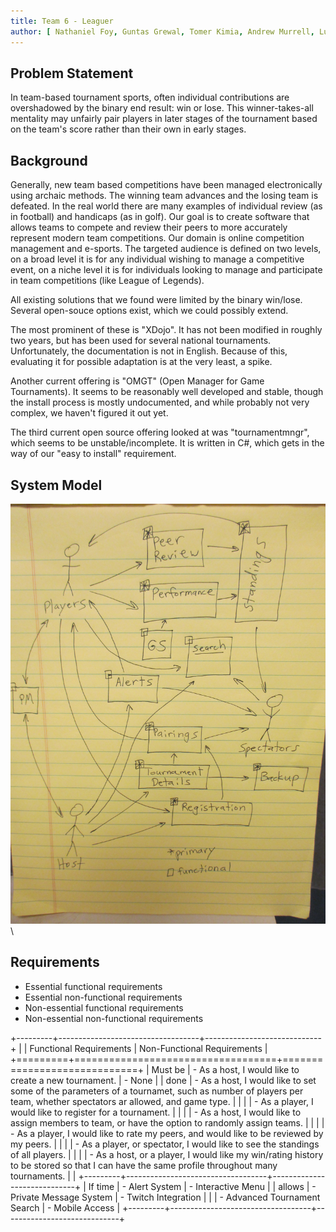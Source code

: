 ```yaml
---
title: Team 6 - Leaguer
author: [ Nathaniel Foy, Guntas Grewal, Tomer Kimia, Andrew Murrell, Luke Shumaker, Davis Webb ]
---
```


Problem Statement
-----------------

In team-based tournament sports, often individual contributions are
overshadowed by the binary end result: win or lose.  This
winner-takes-all mentality may unfairly pair players in later stages
of the tournament based on the team's score rather than their own in
early stages.


Background
----------

Generally, new team based competitions have been managed
electronically using archaic methods.  The winning team advances and
the losing team is defeated.  In the real world there are many
examples of individual review (as in football) and handicaps (as in
golf).  Our goal is to create software that allows teams to compete
and review their peers to more accurately represent modern team
competitions.  Our domain is online competition management and
e-sports.  The targeted audience is defined on two levels, on a broad
level it is for any individual wishing to manage a competitive event,
on a niche level it is for individuals looking to manage and
participate in team competitions (like League of Legends).

All existing solutions that we found were limited by the binary
win/lose.  Several open-souce options exist, which we could possibly
extend.

The most prominent of these is "XDojo". It has not been modified in
roughly two years, but has been used for several national
tournaments.  Unfortunately, the documentation is not in English.
Because of this, evaluating it for possible adaptation is at the very
least, a spike.

Another current offering is "OMGT" (Open Manager for Game
Tournaments).  It seems to be reasonably well developed and stable,
though the install process is mostly undocumented, and while probably
not very complex, we haven't figured it out yet.

The third current open source offering looked at was "tournamentmngr",
which seems to be unstable/incomplete.  It is written in C#, which
gets in the way of our "easy to install" requirement.

System Model
------------

![](./Diagram01.jpg)\ 

Requirements
------------

 - Essential functional requirements
 - Essential non-functional requirements
 - Non-essential functional requirements
 - Non-essential non-functional requirements
 
+---------+-----------------------------------+-----------------------------+
|         | Functional Requirements           | Non-Functional Requirements |
+=========+===================================+=============================+
| Must be | - As a host, I would like to create a new tournament.             | - None                      |
| done    | - As a host, I would like to set some of the parameters of a tournamet, such as number of players per team, whether spectators ar allowed, and game type.  |                             |
|         | - As a player, I would like to register for a tournament.         |                             |
|         | - As a host, I would like to assign members to team, or have the option to randomly assign teams.             |                             |
|         | - As a player, I would like to rate my peers, and would like to be reviewed by my peers.               |                             |
|         | - As a player, or spectator, I would like to see the standings of all players.                       |                             |
|         | - As a host, or a player, I would like my win/rating history to be stored so that I can have the same profile throughout many tournaments.             |                             |
+---------+-----------------------------------+-----------------------------+
| If time | - Alert System                    | - Interactive Menu          |
| allows  | - Private Message System          | - Twitch Integration        |
|         | - Advanced Tournament Search      | - Mobile Access             |
+---------+-----------------------------------+-----------------------------+
